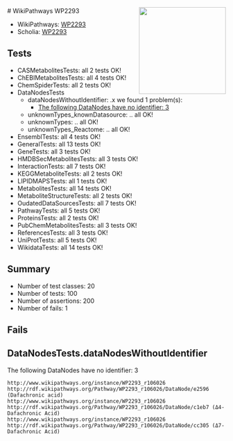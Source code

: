 <img style="float: right; width: 200px" src="https://upload.wikimedia.org/wikipedia/commons/thumb/8/83/Wplogo_with_text_500.png/640px-Wplogo_with_text_500.png" />
# WikiPathways WP2293

* WikiPathways: [WP2293](https://identifiers.org/wikipathways:WP2293)
* Scholia: [WP2293](https://scholia.toolforge.org/wikipathways/WP2293)
## Tests
* CASMetabolitesTests: all 2 tests OK!
* ChEBIMetabolitesTests: all 4 tests OK!
* ChemSpiderTests: all 2 tests OK!
* DataNodesTests
    * dataNodesWithoutIdentifier: .x we found 1 problem(s):
        * [The following DataNodes have no identifier: 3](#d2d32fa2)
    * unknownTypes_knownDatasource: .. all OK!
    * unknownTypes: .. all OK!
    * unknownTypes_Reactome: .. all OK!
* EnsemblTests: all 4 tests OK!
* GeneralTests: all 13 tests OK!
* GeneTests: all 3 tests OK!
* HMDBSecMetabolitesTests: all 3 tests OK!
* InteractionTests: all 7 tests OK!
* KEGGMetaboliteTests: all 2 tests OK!
* LIPIDMAPSTests: all 1 tests OK!
* MetabolitesTests: all 14 tests OK!
* MetaboliteStructureTests: all 2 tests OK!
* OudatedDataSourcesTests: all 7 tests OK!
* PathwayTests: all 5 tests OK!
* ProteinsTests: all 2 tests OK!
* PubChemMetabolitesTests: all 3 tests OK!
* ReferencesTests: all 3 tests OK!
* UniProtTests: all 5 tests OK!
* WikidataTests: all 14 tests OK!


## Summary

* Number of test classes: 20
* Number of tests: 100
* Number of assertions: 200
* Number of fails: 1

## Fails

<a name="d2d32fa2" />

## DataNodesTests.dataNodesWithoutIdentifier

The following DataNodes have no identifier: 3
```
http://www.wikipathways.org/instance/WP2293_r106026 http://rdf.wikipathways.org/Pathway/WP2293_r106026/DataNode/e2596 (Dafachronic acid)
http://www.wikipathways.org/instance/WP2293_r106026 http://rdf.wikipathways.org/Pathway/WP2293_r106026/DataNode/c1eb7 (Δ4-Dafachronic Acid)
http://www.wikipathways.org/instance/WP2293_r106026 http://rdf.wikipathways.org/Pathway/WP2293_r106026/DataNode/cc305 (Δ7-Dafachronic Acid)
```


